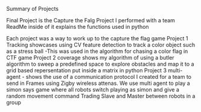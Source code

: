 Summary of Projects 

Final Project is the Capture the Falg Project I performed with a team 
ReadMe inside of it explains the functions used in python 

Each project was a way to work up to the capture the flag game 
Project 1 Tracking showcases using CV feature detection to track a color object such as a stress ball
-This was used in the algorithm for chasing a color flag in CTF game 
Project 2 coverage  shows my algorithm of using a butler algorithm to sweep a predefined space to explore obstacles and map it 
to a grid based repersentation put inside a matrix in python 
Project 3 multi-agent - shows the use of a communication protocol I created for a team to send in Frames using Zigby wireless 
attenas. We use multi agent to play a simon says game where all robots switch playing as simon and give a random movement command
Trading Slave and Master between robots in a group 
